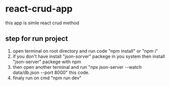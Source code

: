 # react-crud-app
this app is simle react crud method 


step for run project
--------------------------
1) open terminal on root directory and run code "npm install" or "npm i"
2) if you don't have install "json-sorver" packege in you system then install "json-server" packege with npm
3) then open another terminal and run "npx json-server --watch data/db.json --port 8000" this code.
4) finaly run on cmd "npm run dev"
